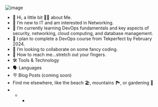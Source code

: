 ![image](https://github.com/mbriese75/Hello...World/assets/147433774/729e9b09-4953-48ce-a7f9-9a7d4ca42033)
- 👋 Hi, a little bit 🤏🏽 about Me.
- 👀 I’m new to IT and am interested in Networking.
- 🌱 I’m currently learning DevOps fundamentals and key aspects of security, networking, cloud computing, and database 
management.
- 📓 I plan to complete a DevOps course from Tekperfect by February 2024.
- 💞️ I’m looking to collaborate on some fancy coding.
- 📱 How to reach me...stretch out your fingers.
- 🛠️ Tools & Technology
- 🗣️ Languages 
- 🪧 Blog Posts (coming soon)
- Find me elsewhere, like the beach 🏖️, mountains 🏞️, or gardening 🌿
- - - <!---
mbriese75/mbriese75 is a ✨ special ✨ repository because its `README.md` (this file) appears on your GitHub profile.
You can click the Preview link to take a look at your changes.
--->
